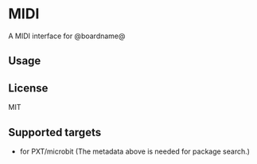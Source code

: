 # MIDI

A MIDI interface for @boardname@

## Usage



## License

MIT

## Supported targets

* for PXT/microbit
(The metadata above is needed for package search.)

